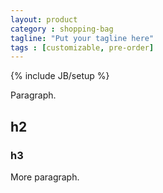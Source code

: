 ```yaml
---
layout: product
category : shopping-bag
tagline: "Put your tagline here"
tags : [customizable, pre-order]
---
```

{% include JB/setup %}

Paragraph.

## h2

### h3

More paragraph.
